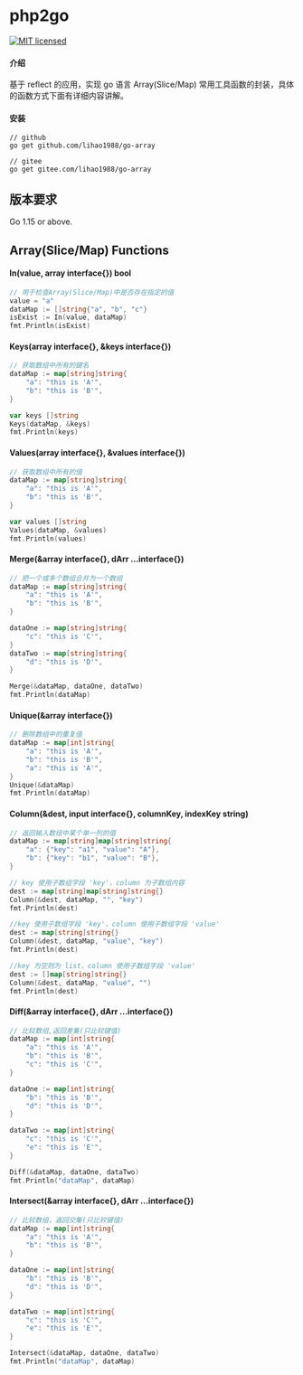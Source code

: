 # php2go

[![MIT licensed][3]][4]

[3]: https://img.shields.io/badge/license-MIT-blue.svg
[4]: LICENSE

#### 介绍
基于 reflect 的应用，实现 go 语言 Array(Slice/Map) 常用工具函数的封装，具体的函数方式下面有详细内容讲解。

#### 安装
```shell
// github
go get github.com/lihao1988/go-array

// gitee
go get gitee.com/lihao1988/go-array
```

## 版本要求
Go 1.15 or above.

## Array(Slice/Map) Functions
#### In(value, array interface{}) bool
```go
// 用于检查Array(Slice/Map)中是否存在指定的值
value = "a"
dataMap := []string{"a", "b", "c"}
isExist := In(value, dataMap)
fmt.Println(isExist)
```
#### Keys(array interface{}, &keys interface{})
```go
// 获取数组中所有的键名
dataMap := map[string]string{
    "a": "this is 'A'",
    "b": "this is 'B'",
}

var keys []string
Keys(dataMap, &keys)
fmt.Println(keys)
```
#### Values(array interface{}, &values interface{})
```go
// 获取数组中所有的值
dataMap := map[string]string{
    "a": "this is 'A'",
    "b": "this is 'B'",
}

var values []string
Values(dataMap, &values)
fmt.Println(values)
```
#### Merge(&array interface{}, dArr ...interface{})
```go
// 把一个或多个数组合并为一个数组
dataMap := map[string]string{
    "a": "this is 'A'",
    "b": "this is 'B'",
}

dataOne := map[string]string{
    "c": "this is 'C'",
}
dataTwo := map[string]string{
    "d": "this is 'D'",
}

Merge(&dataMap, dataOne, dataTwo)
fmt.Println(dataMap)
```
#### Unique(&array interface{})
```go
// 删除数组中的重复值
dataMap := map[int]string{
    "a": "this is 'A'",
    "b": "this is 'B'",
    "a": "this is 'A'",
}
Unique(&dataMap)
fmt.Println(dataMap)
```
#### Column(&dest, input interface{}, columnKey, indexKey string)
```go
// 返回输入数组中某个单一列的值
dataMap := map[string]map[string]string{
    "a": {"key": "a1", "value": "A"},
    "b": {"key": "b1", "value": "B"},
}

// key 使用子数组字段 'key'，column 为子数组内容
dest := map[string]map[string]string{}
Column(&dest, dataMap, "", "key")
fmt.Println(dest)

//key 使用子数组字段 'key'，column 使用子数组字段 'value'
dest := map[string]string{}
Column(&dest, dataMap, "value", "key")
fmt.Println(dest)

//key 为空则为 list，column 使用子数组字段 'value'
dest := []map[string]string{}
Column(&dest, dataMap, "value", "")
fmt.Println(dest)
```
#### Diff(&array interface{}, dArr ...interface{})
```go
// 比较数组,返回差集(只比较键值)
dataMap := map[int]string{
    "a": "this is 'A'",
    "b": "this is 'B'",
	"c": "this is 'C'",
}

dataOne := map[int]string{
    "b": "this is 'B'",
    "d": "this is 'D'",
}

dataTwo := map[int]string{
    "c": "this is 'C'",
    "e": "this is 'E'",
}

Diff(&dataMap, dataOne, dataTwo)
fmt.Println("dataMap", dataMap)
```
#### Intersect(&array interface{}, dArr ...interface{})
```go
// 比较数组，返回交集(只比较键值)
dataMap := map[int]string{
    "a": "this is 'A'",
    "b": "this is 'B'",
}

dataOne := map[int]string{
    "b": "this is 'B'",
    "d": "this is 'D'",
}

dataTwo := map[int]string{
    "c": "this is 'C'",
    "e": "this is 'E'",
}

Intersect(&dataMap, dataOne, dataTwo)
fmt.Println("dataMap", dataMap)
```